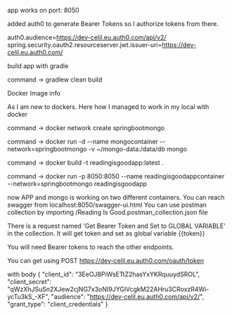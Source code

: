 app works on port: 8050

added auth0 to generate Bearer Tokens
so I authorize tokens from there.

auth0.audience=https://dev-celil.eu.auth0.com/api/v2/
spring.security.oauth2.resourceserver.jwt.issuer-uri=https://dev-celil.eu.auth0.com/

build app with gradle

command -> gradlew clean build

Docker Image info 

As  I am new to dockers. Here how I managed to work in my local with docker


command ->  docker network create springbootmongo

command ->  docker run -d --name mongocontainer --network=springbootmongo -v ~/mongo-data:/data/db mongo

command ->  docker build -t readingisgoodapp:latest .

command ->  docker run -p 8050:8050 --name readingisgoodappcontainer --network=springbootmongo readingisgoodapp

now APP and mongo is working on two different containers. You can reach swagger from localhost:8050/swagger-ui.html
You can use postman collection by importing /Reading Is Good.postman_collection.json file 

There is a request named 'Get Bearer Token and Set to GLOBAL VARIABLE' in the collection. It will get token and set as global variable {{token}}

You will need Bearer tokens to reach the other endpoints.

You can get using POST https://dev-celil.eu.auth0.com/oauth/token

with body 
{
    "client_id": "3EeOJ8PiWsETtZ2hasYxYKRquuydSROL",
    "client_secret": "qWzXhJSuSn2XJew2cjNG7x3oNI9JYGiVcgkM22AHru3CRoxzR4Wi-ycTu3kS_-XF",
    "audience": "https://dev-celil.eu.auth0.com/api/v2/",
    "grant_type": "client_credentials"
}

